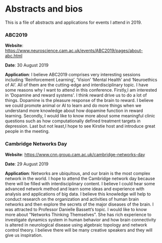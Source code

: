 # Abstracts and bios

This is a file of abstracts and applications for events I attend in 2019.
### ABC2019

**Website**: https://www.neuroscience.cam.ac.uk/events/ABC2019/pages/about-abc.html

**Date**: 30 August 2019

**Application**: I believe ABC2019  comprises very interesting sessions including ‘Reinforcement Learning’, ‘Vision’ ‘Mental Health’ and ‘Neuroethics of AI’.
All of them are the cutting-edge and interdisciplinary topic.
I have some reasons why I want to attend in this conference.
Firstly,I am interested in 'Dopamine and reward systems'.
I think reward drive us to do a lot of things. 
Dopamine is the pleasure response of the brain to reward.
I believe we could promote animal or AI to learn and do more things when we understand more knowledge about how dopamine function in reward learning.
Secondly, I would like to know more about some meaningful clinic questions such as how computationally defined treatment targets in depression.
Last but not least,I hope to see Kirstie host and introduce great people in the meeting.

### Cambridge Networks Day

**Website**: https://www.cnn.group.cam.ac.uk/cambridge-networks-day

**Date**: 29 August 2019

**Application**: Networks are ubiquitous, and our brain is the most complex network in the world.
I hope to attend the Cambridge network day because there will be filled with interdisciplinary content.
I believe I could hear some advanced network method and learn some ideas and experience with analysis and applications of big data. 
I believe this knowledge will help to conduct research on the organization and activities of human brain networks and then explore the secrets of the major diseases of the brain.
I was attracted to Professor Danielle Bassett’s topic.
I would like to know more about "Networks Thinking Themselves". 
She has rich experience to investigate dynamics system in human behavior and how brain connectivity is altered in neurological disease using algebraic topology and network control theory.
I believe there will be many creative speakers and they will give us inspiration.
